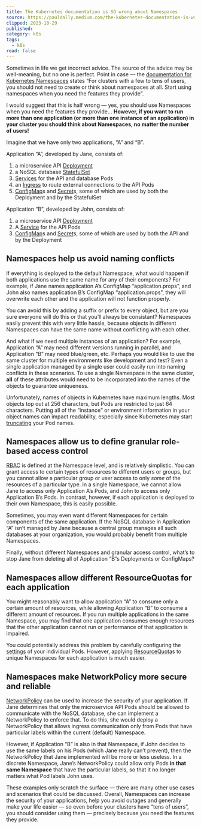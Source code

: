 ```yaml
---
title: The Kubernetes documentation is SO wrong about Namespaces
source: https://pauldally.medium.com/the-kubernetes-documentation-is-wrong-about-namespaces-426beb9f684b
clipped: 2023-10-29
published: 
category: k8s
tags:
  - k8s
read: false
---
```


Sometimes in life we get incorrect advice. The source of the advice may be well-meaning, but no one is perfect. Point in case — the [documentation for Kubernetes Namespaces](https://kubernetes.io/docs/concepts/overview/working-with-objects/namespaces/) states “For clusters with a few to tens of users, you should not need to create or think about namespaces at all. Start using namespaces when you need the features they provide”.

I would suggest that this is half wrong — yes, you should use Namespaces when you need the features they provide... **However, if you want to run more than one application (or more than one instance of an application) in your cluster you should think about Namespaces, no matter the number of users!**

Imagine that we have only two applications, “A” and “B”.

Application “A”, developed by Jane, consists of:

1.  a microservice API [Deployment](https://kubernetes.io/docs/concepts/workloads/controllers/deployment/)
2.  a NoSQL database [StatefulSet](https://kubernetes.io/docs/concepts/workloads/controllers/statefulset/)
3.  [Services](https://kubernetes.io/docs/concepts/services-networking/service/) for the API and database Pods
4.  an [Ingress](https://kubernetes.io/docs/concepts/services-networking/ingress/) to route external connections to the API Pods
5.  [ConfigMap](https://kubernetes.io/docs/concepts/configuration/configmap/)s and [Secret](https://kubernetes.io/docs/concepts/configuration/secret/)s, some of which are used by both the Deployment and by the StatefulSet

Application “B”, developed by John, consists of:

1.  a microservice API [Deployment](https://kubernetes.io/docs/concepts/workloads/controllers/deployment/)
2.  A [Service](https://kubernetes.io/docs/concepts/services-networking/service/) for the API Pods
3.  [ConfigMap](https://kubernetes.io/docs/concepts/configuration/configmap/)s and [Secret](https://kubernetes.io/docs/concepts/configuration/secret/)s, some of which are used by both the API and by the Deployment

## Namespaces help us avoid naming conflicts

If everything is deployed to the default Namespace, what would happen if both applications use the same name for any of their components? For example, if Jane names application A’s ConfigMap “application.props”, and John also names application B’s ConfigMap “application.props”, they will overwrite each other and the application will not function properly.

You can avoid this by adding a suffix or prefix to every object, but are you sure everyone will do this or that you’ll always be consistant? Namespaces easily prevent this with very little hassle, because objects in different Namespaces can have the same name without conflicting with each other.

And what if we need multiple instances of an application? For example, Application “A” may need different versions running in parallel, and Application “B” may need blue/green, etc. Perhaps you would like to use the same cluster for multiple environments like development and test? Even a single application managed by a single user could easily run into naming conflicts in these scenarios. To use a single Namespace in the same cluster, **all** of these attributes would need to be incorporated into the names of the objects to guarantee uniqueness.

Unfortunately, names of objects in Kubernetes have maximum lengths. Most objects top out at 256 characters, but Pods are restricted to just 64 characters. Putting all of the “instance” or environment information in your object names can impact readability, especially since Kubernetes may start [truncating](https://pauldally.medium.com/why-you-try-to-keep-your-deployment-names-to-47-characters-or-less-1f93a848d34c) your Pod names.

## Namespaces allow us to define granular role-based access control

[RBAC](https://kubernetes.io/docs/reference/access-authn-authz/rbac/) is defined at the Namespace level, and is relatively simplistic. You can grant access to certain types of resources to different users or groups, but you cannot allow a particular group or user access to only *some* of the resources of a particular type. In a single Namespace, we cannot allow Jane to access only Application A’s Pods, and John to access only Application B’s Pods. In contrast, however, if each application is deployed to their own Namespace, this is easily possible.

Sometimes, you may even want different Namespaces for certain components of the same application. If the NoSQL database in Application “A” isn’t managed by Jane because a central group manages all such databases at your organization, you would probably benefit from multiple Namespaces.

Finally, without different Namespaces and granular access control, what’s to stop Jane from deleting all of Application “B”s Deployments or ConfigMaps?

## Namespaces allow different ResourceQuotas for each application

You might reasonably want to allow application “A” to consume only a certain amount of resources, while allowing Application “B” to consume a different amount of resources. If you run multiple applications in the same Namespace, you may find that one application consumes enough resources that the other application cannot run or performance of that application is impaired.

You could potentially address this problem by carefully configuring the [settings](https://kubernetes.io/docs/concepts/configuration/manage-resources-containers/) of your individual Pods. However, applying [ResourceQuota](https://kubernetes.io/docs/concepts/policy/resource-quotas/)s to unique Namespaces for each application is much easier.

## Namespaces make NetworkPolicy more secure and reliable

[NetworkPolicy](https://kubernetes.io/docs/concepts/services-networking/network-policies/) can be used to increase the security of your application. If Jane determines that only the microservice API Pods should be allowed to communicate with the NoSQL database, she can implement a NetworkPolicy to enforce that. To do this, she would deploy a NetworkPolicy that allows ingress communication only from Pods that have particular labels within the current (default) Namespace.

However, if Application “B” is also in that Namespace, if John decides to use the same labels on his Pods (which Jane really can’t prevent), then the NetworkPolicy that Jane implemented will be more or less useless. In a discrete Namespace, Jane’s NetworkPolicy could allow only Pods **in that same Namespace** that have the particular labels, so that it no longer matters what Pod labels John uses.

These examples only scratch the surface — there are many other use cases and scenarios that could be discussed. Overall, Namespaces can increase the security of your applications, help you avoid outages and generally make your life easier — so even before your clusters have “tens of users”, you should consider using them — precisely because you need the features they provide.